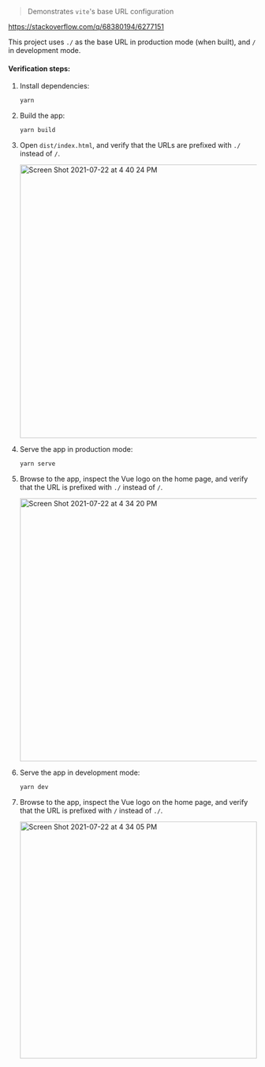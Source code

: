 > Demonstrates `vite`'s base URL configuration

https://stackoverflow.com/q/68380194/6277151

This project uses `./` as the base URL in production mode (when built), and `/` in development mode.

#### Verification steps:

 1. Install dependencies:

    ```sh
    yarn
    ```

 2. Build the app:

    ```sh
    yarn build
    ```

 3. Open `dist/index.html`, and verify that the URLs are prefixed with `./` instead of `/`.

    <img width="554" alt="Screen Shot 2021-07-22 at 4 40 24 PM" src="https://user-images.githubusercontent.com/26580/126713020-774e1c64-aaf1-4d69-b3e9-fd6481f84888.png">

 4. Serve the app in production mode:
 
    ```sh
    yarn serve
    ```

 5. Browse to the app, inspect the Vue logo on the home page, and verify that the URL is prefixed with `./` instead of `/`.

     <img width="533" alt="Screen Shot 2021-07-22 at 4 34 20 PM" src="https://user-images.githubusercontent.com/26580/126712847-e8b65c67-b289-412c-8b1a-badf3c055468.png">

 6. Serve the app in development mode:

    ```sh
    yarn dev
    ```

 7. Browse to the app, inspect the Vue logo on the home page, and verify that the URL is prefixed with `/` instead of `./`.

    <img width="480" alt="Screen Shot 2021-07-22 at 4 34 05 PM" src="https://user-images.githubusercontent.com/26580/126712903-fd342732-1049-47ae-bd8a-ce4ffd6250bd.png">
